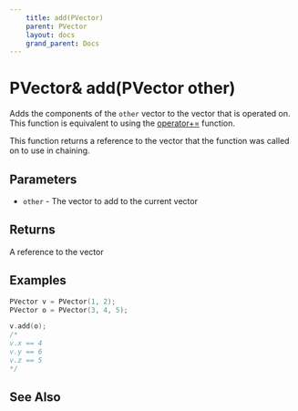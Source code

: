 ```yaml
---
    title: add(PVector)
    parent: PVector
    layout: docs
    grand_parent: Docs
---
```


# PVector& add(PVector other)

Adds the components of the `other` vector to the vector that is operated on. This function is equivalent to using the [operator+=](op_pleq_PVector) function.

This function returns a reference to the vector that the function was called on to use in chaining.

## Parameters

- `other` - The vector to add to the current vector

## Returns

A reference to the vector

## Examples

```cpp
PVector v = PVector(1, 2);
PVector o = PVector(3, 4, 5);

v.add(o);
/*
v.x == 4
v.y == 6
v.z == 5
*/
```

## See Also
